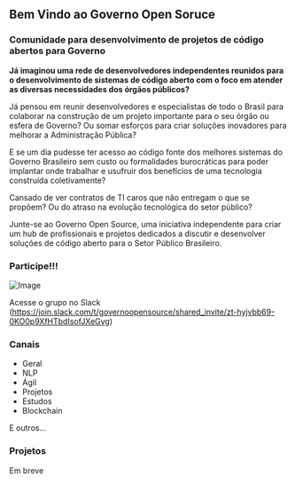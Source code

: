 ## Bem Vindo ao Governo Open Soruce
### Comunidade para desenvolvimento de projetos de código abertos para Governo

__Já imaginou uma rede de desenvolvedores independentes reunidos para o desenvolvimento de sistemas de código aberto com o foco em atender as diversas necessidades dos órgãos públicos?__

Já pensou em reunir desenvolvedores e especialistas de todo o Brasil para colaborar na construção de um projeto importante para o seu órgão ou esfera de Governo? Ou somar esforços para criar soluções inovadores para melhorar a Administração Pública?

E se um dia pudesse ter acesso ao código fonte dos melhores sistemas do Governo Brasileiro sem custo ou formalidades burocráticas para poder implantar onde trabalhar e usufruir dos benefícios de uma tecnologia construída coletivamente?

Cansado de ver contratos de TI caros que não entregam o que se propõem? Ou do atraso na evolução tecnológica do setor público?

Junte-se ao Governo Open Source, uma iniciativa independente para criar um hub de profissionais e projetos dedicados a discutir e desenvolver soluções de código aberto para o Setor Público Brasileiro.

### Participe!!!

![Image](https://lh3.googleusercontent.com/VfpdFf3jaMj51B84gO8yiOtlp9ezTU0ByQ9UK6SIEvAiv5NDOgy7DYRzgbpCnETnX6s)

Acesse o grupo no Slack (https://join.slack.com/t/governoopensource/shared_invite/zt-hyjvbb69-0KO0p9XfHTbdIsofJXeGvg)

### Canais

- Geral
- NLP
- Ágil
- Projetos
- Estudos
- Blockchain

E outros...

### Projetos

Em breve
